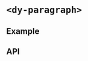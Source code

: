 # `<dy-paragraph>`

## Example

<gbp-example
  name="dy-paragraph"
  html='Aute aute ipsum pariatur eu tempor cillum <code>Lorem</code> labore consequat ullamco laborum aute. Quis irure reprehenderit ut est. <kbd>Ex</kbd> quis dolore laboris labore minim duis ullamco velit. In commodo eiusmod excepteur duis ex esse aute irure sunt ipsum <gem-link>consequat</gem-link>.'
  src="https://jspm.dev/duoyun-ui/elements/paragraph"></gbp-example>

## API

<gbp-api src="/src/elements/paragraph.ts"></gbp-api>
